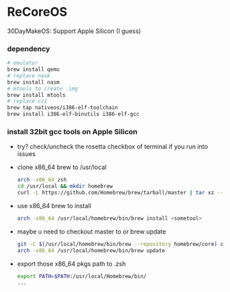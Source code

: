 # ReCoreOS
30DayMakeOS: Support Apple Silicon (I guess) 

### dependency

```bash
# emulator
brew install qemu
# replace nask
brew install nasm
# mtools to create .img
brew install mtools
# replace cc1
brew tap nativeos/i386-elf-toolchain
brew install i386-elf-binutils i386-elf-gcc
```

### install 32bit gcc tools on Apple Silicon

- try? check/uncheck the rosetta checkbox of terminal if you run into issues

- clone x86_64 brew to /usr/local

  ```bash
  arch -x86_64 zsh
  cd /usr/local && mkdir homebrew
  curl -L https://github.com/Homebrew/brew/tarball/master | tar xz --strip 1 -C homebrew
  ```

- use x86_64 brew to install

  ```bash
  arch -x86_64 /usr/local/homebrew/bin/brew install <sometool>
  ```

- maybe u need to checkout master to or brew update

  ```bash
  git -C $(/usr/local/homebrew/bin/brew --repository homebrew/core) checkout master
  arch -x86_64 /usr/local/homebrew/bin/brew update
  ```

- export those x86_64 pkgs path to .zsh

  ```bash
  export PATH=$PATH:/usr/local/Homebrew/bin/
  ...
  ```

  
